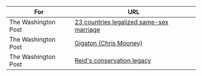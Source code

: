 
| For  | URL |
| ------------- | ------------- |
| The Washington Post | [23 countries legalized same-sex marriage][same-sex]  |
| The Washington Post  | [Gigaton (Chris Mooney)][gigaton]  |
| The Washington Post  | [Reid's conservation legacy][OBAMAREID]  |






[same-sex]:[https://www.washingtonpost.com/blogs/the-fix/wp/2015/06/26/the-u-s-just-joined-a-league-of-21-countries-in-which-gay-marriage-is-legal/]

[gigaton]:[http://wpo.st/M8rP0]

[OBAMAREID]:[http://wpo.st/V8rP0]
